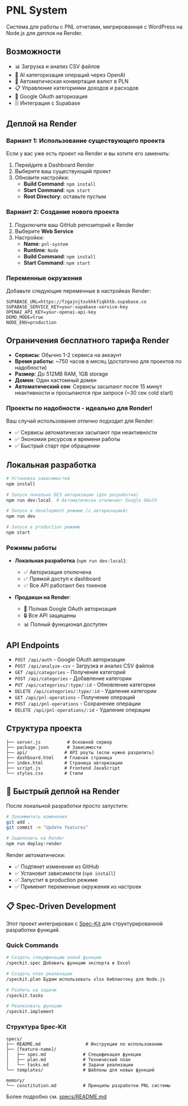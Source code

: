 # PNL System

Система для работы с PNL отчетами, мигрированная с WordPress на Node.js для деплоя на Render.

## Возможности

- 📊 Загрузка и анализ CSV файлов
- 🤖 AI категоризация операций через OpenAI
- 💱 Автоматическая конвертация валют в PLN
- 📋 Управление категориями доходов и расходов
- 🔐 Google OAuth авторизация
- 🗄️ Интеграция с Supabase

## Деплой на Render

### Вариант 1: Использование существующего проекта

Если у вас уже есть проект на Render и вы хотите его заменить:

1. Перейдите в Dashboard Render
2. Выберите ваш существующий проект
3. Обновите настройки:
   - **Build Command**: `npm install`
   - **Start Command**: `npm start`
   - **Root Directory**: оставьте пустым

### Вариант 2: Создание нового проекта

1. Подключите ваш GitHub репозиторий к Render
2. Выберите **Web Service**
3. Настройки:
   - **Name**: `pnl-system`
   - **Runtime**: `Node`
   - **Build Command**: `npm install`
   - **Start Command**: `npm start`

### Переменные окружения

Добавьте следующие переменные в настройках Render:

```
SUPABASE_URL=https://fzgajnjtxvkhkfiqkhtb.supabase.co
SUPABASE_SERVICE_KEY=your-supabase-service-key
OPENAI_API_KEY=your-openai-api-key
DEMO_MODE=true
NODE_ENV=production
```

## Ограничения бесплатного тарифа Render

- **Сервисы**: Обычно 1-2 сервиса на аккаунт
- **Время работы**: ~750 часов в месяц (достаточно для проектов по надобности)
- **Размер**: До 512MB RAM, 1GB storage
- **Домен**: Один кастомный домен
- **Автоматический сон**: Сервисы засыпают после 15 минут неактивности и просыпаются при запросе (~30 сек cold start)

### Проекты по надобности - идеально для Render!

Ваш случай использования отлично подходит для Render:
- ✅ Сервисы автоматически засыпают при неактивности
- ✅ Экономия ресурсов и времени работы
- ✅ Быстрый старт при обращении

## Локальная разработка

```bash
# Установка зависимостей
npm install

# Запуск локально БЕЗ авторизации (для разработки)
npm run dev:local  # Автоматически отключает Google OAuth

# Запуск в development режиме (с авторизацией)
npm run dev

# Запуск в production режиме
npm start
```

### Режимы работы

- **Локальная разработка** (`npm run dev:local`):
  - ✅ Авторизация отключена
  - ✅ Прямой доступ к dashboard
  - ✅ Все API работают без токенов
  
- **Продакшн на Render**:
  - 🔐 Полная Google OAuth авторизация
  - 🔒 Все API защищены
  - 📊 Полный функционал доступен

## API Endpoints

- `POST /api/auth` - Google OAuth авторизация
- `POST /api/analyze-csv` - Загрузка и анализ CSV файлов
- `GET /api/categories` - Получение категорий
- `POST /api/categories` - Добавление категории
- `PUT /api/categories/:type/:id` - Обновление категории
- `DELETE /api/categories/:type/:id` - Удаление категории
- `GET /api/pnl-operations` - Получение операций
- `POST /api/pnl-operations` - Сохранение операции
- `DELETE /api/pnl-operations/:id` - Удаление операции

## Структура проекта

```
├── server.js          # Основной сервер
├── package.json       # Зависимости
├── api/              # API роуты (если нужно разделить)
├── dashboard.html    # Главная страница
├── index.html        # Страница авторизации
├── script.js         # Frontend JavaScript
└── styles.css        # Стили
```

## 🚀 Быстрый деплой на Render

После локальной разработки просто запустите:

```bash
# Закоммитить изменения
git add .
git commit -m "Update features"

# Задеплоить на Render
npm run deploy:render
```

Render автоматически:
- ✅ Подтянет изменения из GitHub
- ✅ Установит зависимости (`npm install`)
- ✅ Запустит в production режиме
- ✅ Применит переменные окружения из настроек

## 📋 Spec-Driven Development

Этот проект интегрирован с [Spec-Kit](https://github.com/github/spec-kit) для структурированной разработки функций.

### Quick Commands

```bash
# Создать спецификацию новой функции
/speckit.spec Добавить функцию экспорта в Excel

# Создать план реализации
/speckit.plan Будем использовать xlsx библиотеку для Node.js

# Разбить на задачи
/speckit.tasks

# Реализовать функцию
/speckit.implement
```

### Структура Spec-Kit

```
specs/
├── README.md                 # Инструкции по использованию
├── [feature-name]/
│   ├── spec.md              # Спецификация функции
│   ├── plan.md              # Технический план
│   └── tasks.md             # Задачи реализации
└── templates/               # Шаблоны для новых функций

memory/
└── constitution.md          # Принципы разработки PNL системы
```

Более подробно см. [specs/README.md](./specs/README.md)
